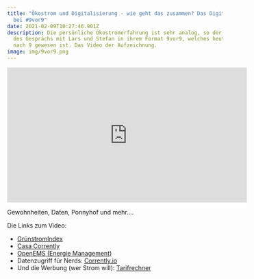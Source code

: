 ```yaml
---
title: "Ökostrom und Digitalisierung - wie geht das zusammen? Das Digitalthema
  bei #9vor9"
date: 2021-02-09T10:27:46.901Z
description: Die persönliche Ökostromerfahrung ist sehr analog, so der Ausgang
  des Gesprächs mit Lars und Stefan in ihrem Format 9vor9, welches heute eher 3
  nach 9 gewesen ist. Das Video der Aufzeichnung.
image: img/9vor9.png
---
```

<iframe width="560" height="315" src="https://www.youtube-nocookie.com/embed/wfi4k8X6sLs" frameborder="0" allow="accelerometer; autoplay; clipboard-write; encrypted-media; gyroscope; picture-in-picture" allowfullscreen></iframe>



Gewohnheiten, Daten, Ponnyhof und mehr.... 



Die Links zum Video:

* [GrünstromIndex](https://www.gruenstromindex.de/)
* [Casa Corrently](https://casa-corrently.de/)
* [OpenEMS (Energie Management)](https://openems.io/)
* Datenzugriff für Nerds: [Corrently.io](https://corrently.io/)
* Und die Werbung (wer Strom will): [Tarifrechner](https://corrently.de/l/tarifrechner-tz.html)